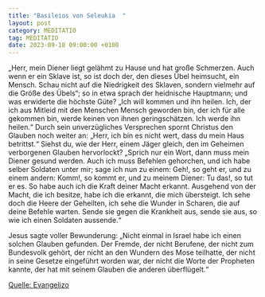 ```yaml
---
title: "Basileios von Seleukia  "
layout: post
category: MEDITATIO
tag: MEDITATIO
date: 2023-09-18 09:00:00 +0100
---
```

„Herr, mein Diener liegt gelähmt zu Hause und hat große Schmerzen. Auch wenn er ein Sklave ist, so ist doch der, den dieses Übel heimsucht, ein Mensch. Schau nicht auf die Niedrigkeit des Sklaven, sondern vielmehr auf die Größe des Übels“; so in etwa sprach der heidnische Hauptmann; und was erwiderte die höchste Güte? „Ich will kommen und ihn heilen.<!--more--> Ich, der ich aus Mitleid mit den Menschen Mensch geworden bin, der ich für alle gekommen bin, werde keinen von ihnen geringschätzen. Ich werde ihn heilen.“ Durch sein unverzügliches Versprechen spornt Christus den Glauben noch weiter an: „Herr, ich bin es nicht wert, dass du mein Haus betrittst.“ Siehst du, wie der Herr, einem Jäger gleich, den im Geheimen verborgenen Glauben hervorlockt? „Sprich nur ein Wort, dann muss mein Diener gesund werden. Auch ich muss Befehlen gehorchen, und ich habe selber Soldaten unter mir; sage ich nun zu einem: Geh!, so geht er, und zu einem andern: Komm!, so kommt er, und zu meinem Diener: Tu das!, so tut er es. So habe auch ich die Kraft deiner Macht erkannt. Ausgehend von der Macht, die ich besitze, habe ich die erkannt, die mich übersteigt. Ich sehe doch die Heere der Geheilten, ich sehe die Wunder in Scharen, die auf deine Befehle warten. Sende sie gegen die Krankheit aus, sende sie aus, so wie ich einen Soldaten aussende.“

Jesus sagte voller Bewunderung: „Nicht einmal in Israel habe ich einen solchen Glauben gefunden. Der Fremde, der nicht Berufene, der nicht zum Bundesvolk gehört, der nicht an den Wundern des Mose teilhatte, der nicht in seine Gesetze eingeführt worden war, der nicht die Worte der Propheten kannte, der hat mit seinem Glauben die anderen überflügelt.“



[Quelle: Evangelizo](https://evangeliumtagfuertag.org/DE/gospel)